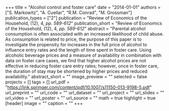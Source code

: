 +++
title = "Alcohol control and foster care"
date = "2014-01-01"
authors = ["S. Markowitz", "A. Cuellar", "R.M. Conrad", "M. Grossman"]
publication_types = ["2"]
publication = "Review of Economics of the Household, (12), 4, _pp. 589-612_"
publication_short = "Review of Economics of the Household, (12), 4, _pp. 589-612_"
abstract = "Parental alcohol consumption is often associated with an increased likelihood of child abuse. As consumption is related to price, the purpose of this paper is to investigate the propensity for increases in the full price of alcohol to influence entry rates and the length of time spent in foster care. Using alcoholic beverage prices and a measure of availability in combination with data on foster care cases, we find that higher alcohol prices are not effective in reducing foster care entry rates; however, once in foster care, the duration of stay may be shortened by higher prices and reduced availability."
abstract_short = ""
image_preview = ""
selected = false
projects = []
tags = []
url_pdf = "https://link.springer.com/content/pdf/10.1007/s11150-013-9198-5.pdf"
url_preprint = ""
url_code = ""
url_dataset = ""
url_project = ""
url_slides = ""
url_video = ""
url_poster = ""
url_source = ""
math = true
highlight = true
[header]
image = ""
caption = ""
+++
